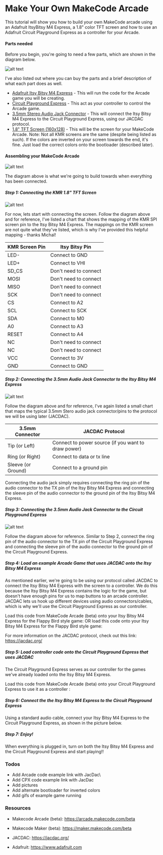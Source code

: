 # Make Your Own MakeCode Arcade

This tutorial will show you how to build your own MakeCode arcade using an Adafruit ItsyBitsy M4 Express, a 1.8" color TFT screen and how to use an Adafruit Circuit Playground Express as a controller for your Arcade.

#### Parts needed

Before you begin, you're going to need a few parts, which are shown in the diagram below.

![alt text](https://github.com/Microsoft/pxt-arcade/blob/master/docs/static/tutorials/make-your-own-arcade/Parts_Needed.png)

I've also listed out where you can buy the parts and a brief description of what each part does as well.

* [Adafruit Itsy Bitsy M4 Express] - This will run the code for the Arcade game you will be creating.
* [Circuit Playground Express] - This act as your controller to control the Arcade game.
* [3.5mm Stereo Audio Jack Connector] - This will connect the Itsy Bitsy M4 Express to the Circuit Playground Express, using our JACDAC protocol. 
* [1.8" TFT Screen (160x128)] - This will be the screen for your MakeCode Arcade. Note: Not all KMR screens are the same (despite being listed as such). If the colors are inverted on your screen towards the end, it's fine. Just load the correct colors onto the bootloader (described later).

#### Assembling your MakeCode Arcade

![alt text](https://github.com/Microsoft/pxt-arcade/blob/master/docs/static/tutorials/make-your-own-arcade/Completed.png)

The diagram above is what we're going to build towards when everything has been connected.

##### Step 1: Connecting the KMR 1.8" TFT Screen

![alt text](https://github.com/Microsoft/pxt-arcade/blob/master/docs/static/tutorials/make-your-own-arcade/Step1-ConnectScreen.png)

For now, lets start with connecting the screen. Follow the diagram above and for reference, I've listed a chart that shows the mapping of the KMR SPI screen pin to the Itsy Bitsy M4 Express. The mappings on the KMR screen are not quite what they've listed, which is why I've provided this helpful mapping - thanks Michal!

| KMR Screen Pin | Itsy Bitsy Pin|
| ------ | ------ |
| LED- | Connect to GND |
| LED+ | Connect to VHI |
| SD_CS | Don't need to connect |
| MOSI | Don't need to connect |
| MISO | Don't need to connect |
| SCK | Don't need to connect |
| CS | Connect to A2 |
| SCL | Connect to SCK |
| SDA | Connect to M0 |
| A0 | Connect to A3 |
| RESET | Connect to A4 |
| NC | Don't need to connect  |
| NC | Don't need to connect  |
| VCC | Connect to 3V |
| GND | Connect to GND |

##### Step 2: Connecting the 3.5mm Audio Jack Connector to the Itsy Bitsy M4 Express

![alt text](https://github.com/Microsoft/pxt-arcade/blob/master/docs/static/tutorials/make-your-own-arcade/Step2-HookingUpJacDac.png)

Follow the diagram above and for reference, I've again listed a small chart that maps the typical 3.5mm Stero audio jack connector/pins to the protocol we will be using later (JACDAC). 

| 3.5mm Connector | JACDAC Protocol|
| ------ | ------ |
| Tip (or Left) | Connect to power source (if you want to draw power) |
| Ring (or Right) | Connect to data or tx line |
| Sleeve (or Ground) | Connect to a ground pin|

Connecting the audio jack simply requires connecting the ring pin of the audio connector to the TX pin of the Itsy Bitsy M4 Express and connecting the sleeve pin of the audio connector to the ground pin of the Itsy Bitsy M4 Express.

##### Step 3: Connecting the 3.5mm Audio Jack Connector to the Circuit Playground Express

![alt text](https://github.com/Microsoft/pxt-arcade/blob/master/docs/static/tutorials/make-your-own-arcade/Step3-HookingUpCPX.png)

Follow the diagram above for reference. Similar to Step 2, connect the ring pin of the audio connector to the TX pin of the Circuit Playground Express and connecting the sleeve pin of the audio connector to the ground pin of the Circuit Playground Express.

##### Step 4: Load an example Arcade Game that uses JACDAC onto the Itsy Bitsy M4 Express

As mentioned earlier, we're going to be using our protocol called JACDAC to connect the Itsy Bitsy M4 Express with the screen to a controller. We do this because the Itsy Bitsy M4 Express contains the logic for the game, but doesn't have enough pins for us to map buttons to an arcade controller. JACDAC lets us hook up different devices using audio connectors/cables, which is why we'll use the Circuit Playground Express as our controller.

Load this code from MakeCode Arcade (beta) onto your Itsy Bitsy M4 Express for the Flappy Bird style game:
OR load this code onto your Itsy Bitsy M4 Express for the Flappy Bird style game:
 
For more information on the JACDAC protocol, check out this link: https://jacdac.org/

##### Step 5: Load controller code onto the Circuit Playground Express that uses JACDAC

The Circuit Playground Express serves as our controller for the games we've already loaded onto the Itsy Bitsy M4 Express. 

Load this code from MakeCode Arcade (beta) onto your Circuit Playground Express to use it as a controller :

##### Step 6: Connect the the Itsy Bitsy M4 Express to the Circuit Playground Express

Using a standard audio cable, connect your Itsy Bitsy M4 Express to the Circuit Playground Express, as shown in the picture below.

##### Step 7: Enjoy!

When everything is plugged in, turn on both the Itsy Bitsy M4 Express and the Circuit Playground Express and start playing!!

### Todos

 - Add Arcade code example link with JacDac\
 - Add CPX code example link with JacDac
 - Add pictures
 - Add alternate bootloader for inverted colors
 - Add gifs of example game running

### Resources
 - Makecode Arcade (beta): https://arcade.makecode.com/beta
 - Makecode Maker (beta): https://maker.makecode.com/beta
 - JACDAC: https://jacdac.org/
 - Adafruit: https://www.adafruit.com

   [Adafruit Itsy Bitsy M4 Express]: <https://www.adafruit.com/product/3800 />
   [Circuit Playground Express]: <https://www.adafruit.com/product/3333 />
   [3.5mm Stereo Audio Jack Connector]: <https://www.adafruit.com/product/2791 />
   [1.8" TFT Screen (160x128)]: <https://www.amazon.com/HiLetgo-ST7735R-128160-Display-Arduino/dp/B00LSG51MM />
